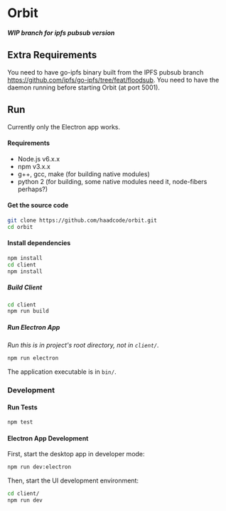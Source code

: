 # Orbit

***WIP branch for ipfs pubsub version***

## Extra Requirements

You need to have go-ipfs binary built from the IPFS pubsub branch https://github.com/ipfs/go-ipfs/tree/feat/floodsub. You need to have the daemon running before starting Orbit (at port 5001).

## Run

Currently only the Electron app works.

#### Requirements

- Node.js v6.x.x
- npm v3.x.x
- g++, gcc, make (for building native modules)
- python 2 (for building, some native modules need it, node-fibers perhaps?)

#### Get the source code

```sh
git clone https://github.com/haadcode/orbit.git
cd orbit
```

#### Install dependencies

```sh
npm install
cd client
npm install
```

##### Build Client

```sh
cd client
npm run build
```

##### Run Electron App

*Run this is in project's root directory, not in `client/`.*

```sh
npm run electron
```

The application executable is in `bin/`.

### Development

#### Run Tests

```sh
npm test
```

#### Electron App Development

First, start the desktop app in developer mode:

```sh
npm run dev:electron
```

Then, start the UI development environment:

```sh
cd client/
npm run dev
```
